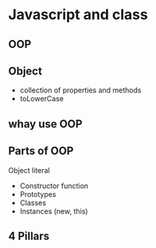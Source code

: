 # Javascript and class

## OOP

## Object
- collection of properties and methods
- toLowerCase

## whay use OOP

## Parts of OOP
Object literal

- Constructor function
- Prototypes
- Classes
- Instances (new, this)


## 4 Pillars
